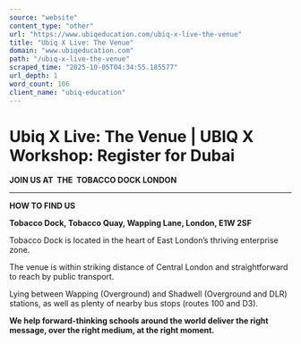 ```yaml
---
source: "website"
content_type: "other"
url: "https://www.ubiqeducation.com/ubiq-x-live-the-venue"
title: "Ubiq X Live: The Venue"
domain: "www.ubiqeducation.com"
path: "/ubiq-x-live-the-venue"
scraped_time: "2025-10-05T04:34:55.185577"
url_depth: 1
word_count: 106
client_name: "ubiq-education"
---
```


# Ubiq X Live: The Venue | UBIQ X Workshop: Register for Dubai

**JOIN US AT  THE  TOBACCO DOCK LONDON**

* * *

**HOW TO FIND US**

**Tobacco Dock, Tobacco Quay, Wapping Lane, London, E1W 2SF**

Tobacco Dock is located in the heart of East London’s thriving enterprise zone.

The venue is within striking distance of Central London and straightforward to reach by public transport.

Lying between Wapping (Overground) and Shadwell (Overground and DLR) stations, as well as plenty of nearby bus stops (routes 100 and D3).

**We help forward-thinking schools around the world deliver the right message, over the right medium, at the right moment.**